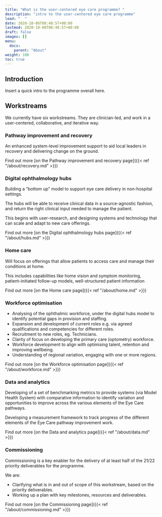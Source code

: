 ```yaml
---
title: "What is the user-centered eye care programme? "
description: "intro to the user-centered eye care programme"
lead: "  "
date: 2020-10-06T08:48:57+00:00
lastmod: 2020-10-06T08:48:57+00:00
draft: false
images: []
menu:
  docs:
    parent: "About"
weight: 100
toc: true
---
```


## Introduction

Insert a quick intro to the programme overall here.

## Workstreams

We currently have six workstreams. They are clinician-led, and work in a user-centered, collaborative, and iterative way.


### Pathway improvement and recovery

An enhanced system-level improvement support to aid local leaders in recovery and delivering change on the ground.

Find out more [on the Pathway improvement and recovery page]({{< ref "/about/recovery.md" >}})




### Digital ophthalmology hubs

Building a “bottom up” model to support eye care delivery in non-hospital settings.

The hubs will be able to receive clinical data in a source-agnostic fashion, and return
the right clinical input needed to manage the patient.

This begins with user-research, and designing systems and technology that can
scale and adapt to new care offerings.

Find out more [on the Digital ophthalmology hubs page]({{< ref "/about/hubs.md" >}})


### Home care

Will focus on offerings that allow patients to access care and manage their
conditions at home.

This includes capabilities like home vision and symptom monitoring,
patient-initiated follow-up models, well-structured patient information

Find out more [on the Home care page]({{< ref "/about/home.md" >}})


### Workforce optimisation

* Analysing of the ophthalmic workforce, under the digital hubs model to identify potential
gaps in provision and staffing.
* Expansion and development of current roles e.g. via agreed qualifications and
competencies for different roles.
* Recruitment to new roles, eg. Technicians.
* Clarity of focus on developing the primary care (optometry) workforce.
* Workforce development to align with optimising talent, retention and improving wellbeing.
* Understanding of regional variation, engaging with one or more regions.

Find out more [on the Workforce optimisation page]({{< ref "/about/workforce.md" >}})


### Data and analytics

Developing of a set of benchmarking metrics to provide systems (via Model Health
System) with comparative information to identify variation and opportunities to
improve across the various elements of the Eye Care pathways.

Developing a measurement framework to track progress of the different elements of
the Eye Care pathway improvement work.

Find out more [on the Data and analytics page]({{< ref "/about/data.md" >}})


### Commissioning

Commissioning is a key enabler for the delivery of at least half of the 21/22
priority deliverables for the programme.

We are:
* Clarifying what is in and out of scope of this workstream, based on the
priority deliverables.
* Working up a plan with key milestones, resources and deliverables.

Find out more [on the Commissioning page]({{< ref "/about/commissioning.md" >}})
